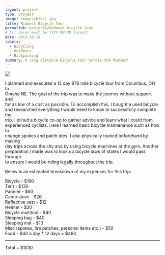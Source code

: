 ```yaml
---
layout: project
type: project
image: images/bike1.jpg
title: Midwest Bicycle Tour
permalink: projects/midwest-bicycle-tour
# All dates must be YYYY-MM-DD format!
date: 2015-10-19
labels:
  - Bicycling
  - Outdoors
  - Backpacking
summary: A long distance bicycle tour across the Midwest
---
```


<img class="ui image" src="{{ site.baseurl }}/images/bike2.jpg">

I planned and executed a 12 day 876 mile bicycle tour from Columbus, OH to<br>
Omaha NE. The goal of the trip was to make the journey without support and<br>
for as low of a cost as possible. To accomplish this, I bought a used bicycle<br>
and researched everything I would need to know to successfully complete the <br>
trip. I joined a bicycle co-op to gather advice and learn what I could from <br>
experienced cyclists. Here I learned basic bicycle maintenance such as how to<br>
change spokes and patch tires. I also physically trained beforehand by making<br>
day trips across the city and by using bicycle machines at the gym. Another<br>
preparation I made was to look up bicycle laws of states I would pass through<br>
to ensure I would be riding legally throughout the trip.

Below is an estimated breakdown of my expenses for this trip:

Bicycle - $160<br>
Tent - $130<br>
Pannier - $60<br>
Camp stove - $26<br>
Reflective vest - $12<br>
Helmet - $20<br>
Bicycle multitool - $40<br>
Sleeping bag - $40<br>
Sleeping mat - $13<br>
Misc (spokes, tire patches, personal items etc.) - $50<br>
Food - $40 a day * 12 days = $480<hr>
Total ~ $1030

